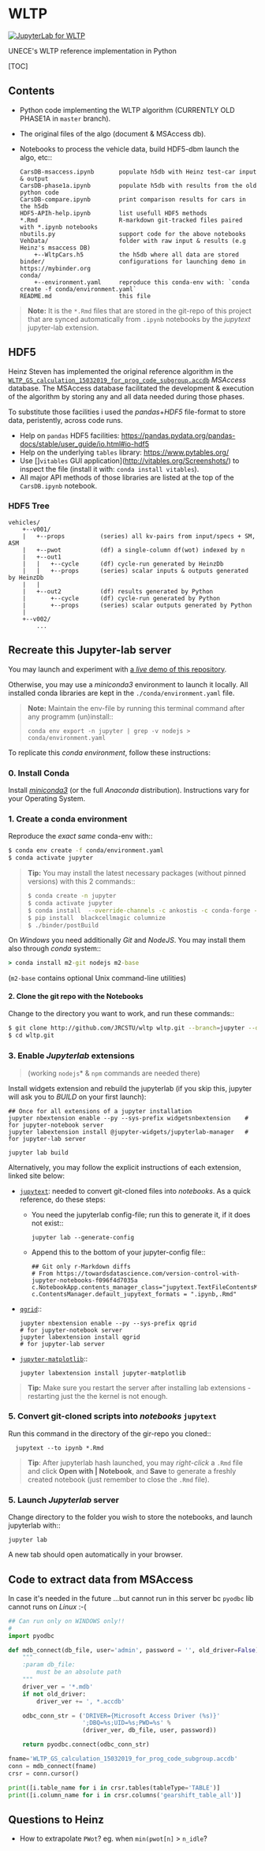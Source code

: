 # WLTP
[![JupyterLab for WLTP](https://mybinder.org/badge_logo.svg)][1]

UNECE's WLTP reference implementation in Python


[TOC]

## Contents
- Python code implementing the WLTP algorithm (CURRENTLY OLD PHASE1A in `master` branch).
- The original files of the algo (document & MSAccess db).
- Notebooks to process the vehicle data, build HDF5-dbm launch the algo, etc::

      CarsDB-msaccess.ipynb       populate h5db with Heinz test-car input & output 
      CarsDB-phase1a.ipynb        populate h5db with results from the old python code
      CarsDB-compare.ipynb        print comparison results for cars in the h5db
      HDF5-APIh-help.ipynb        list usefull HDF5 methods
      *.Rmd                       R-markdown git-tracked files paired with *.ipynb notebooks 
      nbutils.py                  support code for the above notebooks
      VehData/                    folder with raw input & results (e.g Heinz's msaccess DB)
          +--WltpCars.h5          the h5db where all data are stored
      binder/                     configurations for launching demo in https://mybinder.org
      conda/
          +--environment.yaml     reproduce this conda-env with: `conda create -f conda/environment.yaml`
      README.md                   this file

> **Note:**
> It is the `*.Rmd` files that are stored in the git-repo of this project
> that are synced automatically from `.ipynb` notebooks by the *jupytext*
> jupyter-lab extension.


## HDF5
Heinz Steven has implemented the original reference algorithm in the [`WLTP_GS_calculation_15032019_for_prog_code_subgroup.accdb`](./WLTP_GS_calculation_15032019_for_prog_code_subgroup.accdb) *MSAccess* database.
The MSAccess database facilitated the development & execution of the algorithm 
by storing any and all data needed during those phases.

To substitute those facilities i used the *pandas*+*HDF5* file-format to store data, 
peristently, across code runs.

- Help on `pandas` HDF5 facilities: https://pandas.pydata.org/pandas-docs/stable/user_guide/io.html#io-hdf5
- Help on the underlying `tables` library: https://www.pytables.org/
- Use []`vitables` GUI application](http://vitables.org/Screenshots/)
  to inspect the file (install it with: `conda install vitables`). 
- All major API methods of those libraries are listed  at the top 
  of the `CarsDB.ipynb` notebook.

### HDF5 Tree
```
vehicles/
    +--v001/
    |   +--props          (series) all kv-pairs from input/specs + SM, ASM
    |   +--pwot           (df) a single-column df(wot) indexed by n
    |   +--out1
    |   |   +--cycle      (df) cycle-run generated by HeinzDb
    |   |   +--props      (series) scalar inputs & outputs generated by HeinzDb
    |   |
    |   +--out2           (df) results generated by Python
    |       +--cycle      (df) cycle-run generated by Python 
    |       +--props      (series) scalar outputs generated by Python
    |
    +--v002/
        ...
```

## Recreate this Jupyter-lab server
You may launch and experiment with [a *live* demo of this repository][1].

Otherwise, you may use a *miniconda3* environment to launch it locally.
All installed conda libraries are kept in the `./conda/environment.yaml` file.

> **Note:**
> Maintain the env-file by running this terminal command after any programm (un)install::
>     
>     conda env export -n jupyter | grep -v nodejs > conda/environment.yaml 

To replicate this *conda environment*, follow these instructions:

### 0. Install Conda
Install [*miniconda3*](https://docs.conda.io/en/latest/miniconda.html) 
(or the full *Anaconda* distribution).
   Instructions vary for your Operating System.

### 1. Create a conda environment
Reproduce the *exact same* conda-env with::

```bash
$ conda env create -f conda/environment.yaml
$ conda activate jupyter
```

> **Tip:**
> You may install the latest necessary packages (without pinned versions) 
> with this 2 commands::
> 
> ```bash
> $ conda create -n jupyter
> $ conda activate jupyter
> $ conda install  --override-channels -c ankostis -c conda-forge -c defaults pip  jupyterlab nodejs qgrid jupytext  scipy matplotlib ipympl seaborn black jsonschema==2.6.0 pytables h5py wltp xlrd pandalone sphinx ruamel.yaml xonsh
> $ pip install  blackcellmagic columnize
> $ ./binder/postBuild
> ```


On *Windows* you need additionally *Git* and *NodeJS*. 
You may install them also through *conda* system::

```bat
> conda install m2-git nodejs m2-base
```

(`m2-base` contains optional Unix command-line utilities)



#### 2. Clone the git repo with the Notebooks

Change to the directory you want to work, and run these commands::

```bash
$ git clone http://github.com/JRCSTU/wltp wltp.git --branch=jupyter --depth=1
$ cd wltp.git
```


### 3. Enable *Jupyterlab* extensions

> (working `nodejs`* & `npm` commands are needed there)

Install widgets extension and rebuild the jupyterlab
(if you skip this, jupyter will ask you to *BUILD* on your first launch):

    ## Once for all extensions of a jupyter installation
    jupyter nbextension enable --py --sys-prefix widgetsnbextension    # for jupyter-notebook server
    jupyter labextension install @jupyter-widgets/jupyterlab-manager   # for jupyter-lab server

    jupyter lab build

Alternatively, you may follow the explicit instructions of each extension,
linked site below:

- [`jupytext`](https://github.com/mwouts/jupytext): needed to convert git-cloned files into *notebooks*.
  As a quick reference, do these steps:

  - You need the jupyterlab config-file; run this to generate it, if it does not exist::

        jupyter lab --generate-config
  
  - Append this to the bottom of your jupyter-config file::
  
  
        ## Git only r-Markdown diffs
        # From https://towardsdatascience.com/version-control-with-jupyter-notebooks-f096f4d7035a
        c.NotebookApp.contents_manager_class="jupytext.TextFileContentsManager"
        c.ContentsManager.default_jupytext_formats = ".ipynb,.Rmd"

- [`qgrid`](https://github.com/quantopian/qgrid#installation)::

      jupyter nbextension enable --py --sys-prefix qgrid                 # for jupyter-notebook server
      jupyter labextension install qgrid                                 # for jupyter-lab server
      
- [`jupyter-matplotlib`](https://github.com/matplotlib/jupyter-matplotlib)::

      jupyter labextension install jupyter-matplotlib

> **Tip:**
> Make sure you restart the server after installing lab extensions - restarting 
> just the the kernel is not enough.


### 5. Convert git-cloned scripts into *notebooks* `jupytext`

Run this command in the directory of the gir-repo you cloned::

      jupytext --to ipynb *.Rmd

> **Tip**: 
> After jupyterlab hash launched, you may *right-click* a `.Rmd` file and 
> click **Open with | Notebook**, and **Save** to generate a freshly created notebook 
> (just remember to close the `.Rmd` file).


### 5. Launch *Jupyterlab* server
Change directory to the folder you wish to store the notebooks,
and launch jupyterlab with::

    jupyter lab

A new tab should open automatically in your browser.



## Code to extract data from MSAccess

In case it's needed in the future
...but cannot run in this server bc `pyodbc` lib cannot runs on *Linux* :-( 

```python
## Can run only on WINDOWS only!!
#
import pyodbc

def mdb_connect(db_file, user='admin', password = '', old_driver=False):
    """
    :param db_file:
        must be an absolute path
    """
    driver_ver = '*.mdb'
    if not old_driver:
        driver_ver += ', *.accdb'

    odbc_conn_str = ('DRIVER={Microsoft Access Driver (%s)}'
                     ';DBQ=%s;UID=%s;PWD=%s' %
                     (driver_ver, db_file, user, password))

    return pyodbc.connect(odbc_conn_str)

fname='WLTP_GS_calculation_15032019_for_prog_code_subgroup.accdb'
conn = mdb_connect(fname)
crsr = conn.cursor()

print([i.table_name for i in crsr.tables(tableType='TABLE')]
print([i.column_name for i in crsr.columns('gearshift_table_all')]
```

## Questions to Heinz

- How to extrapolate `PWot`?  eg. when `min(pwot[n]` > `n_idle`?


[1]: https://mybinder.org/v2/gh/JRCSTU/wltp/master?urlpath=lab/tree/Notebooks/README.md
